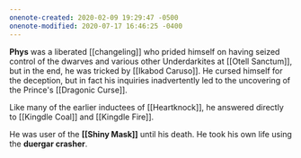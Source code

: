 ```yaml
---
onenote-created: 2020-02-09 19:29:47 -0500
onenote-modified: 2020-07-17 16:46:25 -0400
---
```


**Phys** was a liberated [[changeling]] who prided himself on having seized control of the dwarves and various other Underdarkites at [[Otell Sanctum]], but in the end, he was tricked by [[Ikabod Caruso]]. He cursed himself for the deception, but in fact his inquiries inadvertently led to the uncovering of the Prince's [[Dragonic Curse]].

Like many of the earlier inductees of [[Heartknock]], he answered directly to [[Kingdle Coal]] and [[Kingdle Fire]].

He was user of the **[[Shiny Mask]]** until his death. He took his own life using the **duergar crasher**.
